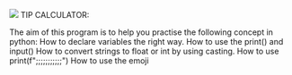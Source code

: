 ![](http://i.imgur.com/OUkLi.gif)
TIP CALCULATOR:
    
The aim of this program is to help you practise the following concept in python:
How to declare variables the right way.
How to use the print() and input()
How to convert strings to float or int by using casting.
How to use print(f";;;;;;;;;;;")
How to use the emoji
